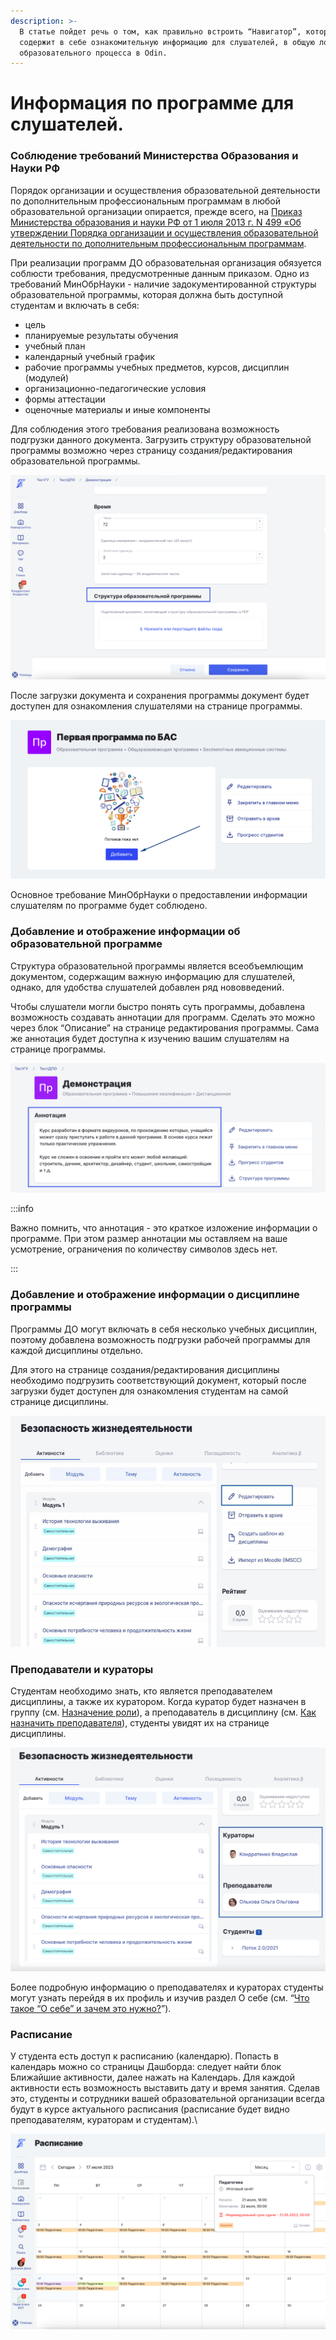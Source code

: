 ```yaml
---
description: >-
  В статье пойдет речь о том, как правильно встроить “Навигатор”, который
  содержит в себе ознакомительную информацию для слушателей, в общую логику
  образовательного процесса в Odin.
---
```


# Информация по программе для слушателей.

### **Соблюдение требований Министерства Образования и Науки РФ**

Порядок организации и осуществления образовательной деятельности по дополнительным профессиональным программам в любой образовательной организации опирается, прежде всего, на [Приказ Министерства образования и науки РФ от 1 июля 2013 г. N 499 «Об утверждении Порядка организации и осуществления образовательной деятельности по дополнительным профессиональным программам](https://base.garant.ru/70440506/).

При реализации программ ДО образовательная организация обязуется соблюсти требования, предусмотренные данным приказом. Одно из требований МинОбрНауки -  наличие задокументированной структуры образовательной программы, которая должна быть доступной студентам и включать в себя:

* цель
* планируемые результаты обучения
* учебный план
* календарный учебный график
* рабочие программы учебных предметов, курсов, дисциплин (модулей)
* организационно-педагогические условия
* формы аттестации
* оценочные материалы и иные компоненты

Для соблюдения этого требования реализована возможность подгрузки данного документа. Загрузить структуру образовательной программы возможно через страницу создания/редактирования образовательной программы.​

![](<../../.gitbook/assets/image (54).png>)

После загрузки документа и сохранения программы документ будет доступен для ознакомления слушателями на странице программы.​

![](<../../.gitbook/assets/image (52).png>)

Основное требование МинОбрНауки о предоставлении информации слушателям по программе будет соблюдено.

### **Добавление и отображение информации об образовательной программе**

Структура образовательной программы является всеобъемлющим документом, содержащим важную информацию для слушателей, однако, для удобства слушателей добавлен ряд нововведений.

Чтобы слушатели могли быстро понять суть программы, добавлена возможность создавать аннотации для программ. Сделать это можно через блок “Описание” на странице редактирования программы. Сама же аннотация будет доступна к изучению вашим слушателям на странице программы.​

![](<../../.gitbook/assets/image (45) (2).png>)

:::info

Важно помнить, что аннотация - это краткое изложение информации о программе. При этом размер аннотации мы оставляем на ваше усмотрение, ограничения по количеству символов здесь нет.

:::

### **Добавление и отображение информации о дисциплине программы**

Программы ДО могут включать в себя несколько учебных дисциплин, поэтому добавлена возможность подгрузки рабочей программы для каждой дисциплины отдельно.

Для этого на странице создания/редактирования дисциплины необходимо подгрузить соответствующий документ, который после загрузки будет доступен для ознакомления студентам на самой странице дисциплины.

![Студенты будут осведомлены о целях и задачах дисциплины, предусмотренных видах учебных работ и литературе, необходимой для изучения дисциплины.](<../../.gitbook/assets/Гифка с Gifius.ru.gif>)

### Преподаватели и кураторы

Студентам необходимо знать, кто является преподавателем дисциплины, а также их куратором. Когда куратор будет назначен в группу (см. [Назначение роли](../kuratory/naznachenie-roli.md)), а преподаватель в дисциплину (см. [Как назначить преподавателя](kak-naznachit-prepodavatelya.md)), студенты увидят их на странице дисциплины.

![](<../../.gitbook/assets/image (59).png>)

Более подробную информацию о преподавателях и кураторах студенты могут узнать перейдя в их профиль и изучив раздел О себе (см. “[Что такое “О себе” и зачем это нужно?](../../chasto-zadavaemye-voprosy/chto-takoe-razdel-o-sebe.md)”).

### Расписание

У студента есть доступ к расписанию (календарю). Попасть в календарь можно со страницы Дашборда: следует найти блок Ближайшие активности, далее нажать на Календарь. Для каждой активности есть возможность выставить дату и время занятия. Сделав это, студенты и сотрудники вашей образовательной организации всегда будут в курсе актуального расписания (расписание будет видно преподавателям, кураторам и студентам).​\


![](<../../.gitbook/assets/image (27).png>)
